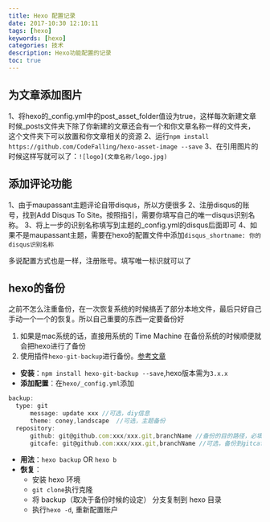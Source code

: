 ```yaml
---
title: Hexo 配置记录
date: 2017-10:30 12:10:11
tags: [hexo]
keywords: [hexo]
categories: 技术
description: Hexo功能配置的记录
toc: true
---
```

## 为文章添加图片
1、将hexo的_config.yml中的post_asset_folder值设为true，这样每次新建文章时候_posts文件夹下除了你新建的文章还会有一个和你文章名称一样的文件夹，这个文件夹下可以放置和你文章相关的资源
2、运行`npm install https://github.com/CodeFalling/hexo-asset-image --save`
3、在引用图片的时候这样写就可以了：`![logo](文章名称/logo.jpg)`

## 添加评论功能
1、由于maupassant主题评论自带disqus，所以方便很多
2、注册disqus的账号，找到Add Disqus To Site。按照指引，需要你填写自己的唯一disqus识别名称。
3、将上一步的识别名称填写到主题的_config.yml的disqus后面即可
4、如果不是maupassant主题，需要在hexo的配置文件中添加`disqus_shortname: 你的disqus识别名称`

多说配置方式也是一样，注册账号。填写唯一标识就可以了

## hexo的备份

之前不怎么注重备份，在一次恢复系统的时候搞丢了部分本地文件，最后只好自己手动一个一个的恢复。所以自己重要的东西一定要备份好

1. 如果是mac系统的话，直接用系统的 Time Machine 在备份系统的时候顺便就会把hexo进行了备份
2. 使用插件`hexo-git-backup`进行备份。[参考文章](http://hexo.mantoujun.top/2017/04/25/%E5%88%A9%E7%94%A8%20git-backup%20%E6%8F%92%E4%BB%B6%E5%A4%87%E4%BB%BDhexo%E6%95%B0%E6%8D%AE/)
  * **安装**：`npm install hexo-git-backup --save`,hexo版本需为`3.x.x`
  * **添加配置**：在`hexo/_config.yml`添加
  ```javascript
  backup:
    type: git
      	message: update xxx //可选，diy信息
      	theme: coney,landscape  //可选，主题备份
    repository:
        github: git@github.com:xxx/xxx.git,branchName //备份的目的路径，必填branch分支
        gitcafe: git@github.com:xxx/xxx.git,branchName //可选，备份到gitcafe
  ```
  * **用法**：`hexo backup` OR `hexo b`
  * **恢复**：
    * 安装 hexo 环境
    * `git clone`执行克隆
    * 将 backup（取决于备份时候的设定） 分支复制到 hexo 目录
    * 执行`hexo -d`, 重新配置账户
